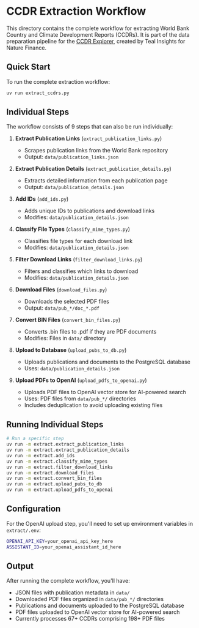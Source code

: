 # CCDR Extraction Workflow

This directory contains the complete workflow for extracting World Bank Country and Climate Development Reports (CCDRs). It is part of the data preparation pipeline for the [CCDR Explorer](https://github.com/Teal-Insights/ccdr-explorer-client), created by Teal Insights for Nature Finance.

## Quick Start

To run the complete extraction workflow:

```bash
uv run extract_ccdrs.py
```

## Individual Steps

The workflow consists of 9 steps that can also be run individually:

1. **Extract Publication Links** (`extract_publication_links.py`)
   - Scrapes publication links from the World Bank repository
   - Output: `data/publication_links.json`

2. **Extract Publication Details** (`extract_publication_details.py`)
   - Extracts detailed information from each publication page
   - Output: `data/publication_details.json`

3. **Add IDs** (`add_ids.py`)
   - Adds unique IDs to publications and download links
   - Modifies: `data/publication_details.json`

4. **Classify File Types** (`classify_mime_types.py`)
   - Classifies file types for each download link
   - Modifies: `data/publication_details.json`

5. **Filter Download Links** (`filter_download_links.py`)
   - Filters and classifies which links to download
   - Modifies: `data/publication_details.json`

6. **Download Files** (`download_files.py`)
   - Downloads the selected PDF files
   - Output: `data/pub_*/doc_*.pdf`

7. **Convert BIN Files** (`convert_bin_files.py`)
   - Converts .bin files to .pdf if they are PDF documents
   - Modifies: Files in `data/` directory

8. **Upload to Database** (`upload_pubs_to_db.py`)
   - Uploads publications and documents to the PostgreSQL database
   - Uses: `data/publication_details.json`

9. **Upload PDFs to OpenAI** (`upload_pdfs_to_openai.py`)
   - Uploads PDF files to OpenAI vector store for AI-powered search
   - Uses: PDF files from `data/pub_*/` directories
   - Includes deduplication to avoid uploading existing files

## Running Individual Steps

```bash
# Run a specific step
uv run -m extract.extract_publication_links
uv run -m extract.extract_publication_details
uv run -m extract.add_ids
uv run -m extract.classify_mime_types
uv run -m extract.filter_download_links
uv run -m extract.download_files
uv run -m extract.convert_bin_files
uv run -m extract.upload_pubs_to_db
uv run -m extract.upload_pdfs_to_openai
```

## Configuration

For the OpenAI upload step, you'll need to set up environment variables in `extract/.env`:

```bash
OPENAI_API_KEY=your_openai_api_key_here
ASSISTANT_ID=your_openai_assistant_id_here
```

## Output

After running the complete workflow, you'll have:
- JSON files with publication metadata in `data/`
- Downloaded PDF files organized in `data/pub_*/` directories
- Publications and documents uploaded to the PostgreSQL database
- PDF files uploaded to OpenAI vector store for AI-powered search
- Currently processes 67+ CCDRs comprising 198+ PDF files 